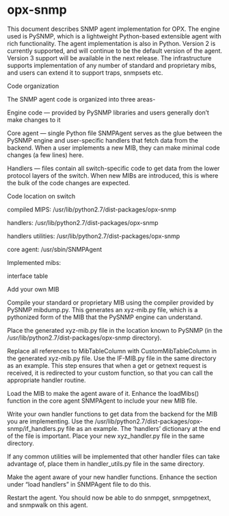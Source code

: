 # opx-snmp



This document describes SNMP agent implementation for
OPX.  The engine used is PySNMP, which is
a lightweight Python-based extensible agent with rich functionality.  The agent implementation is also in Python.
Version 2 is currently supported, and will continue to be the default version
of the agent.  Version 3 support will be
available in the next release. The infrastructure supports implementation of
any number of standard and proprietary mibs, and users can extend it to support
traps, snmpsets etc.



 



Code organization



 



The SNMP agent code is organized into three areas-



 



Engine code — provided by PySNMP libraries and users
generally don’t make changes to it

Core agent — single Python file SNMPAgent serves as
the glue between the PySNMP engine and user-specific handlers that fetch data
from the backend. When a user implements a new MIB, they can make minimal code
changes (a few lines) here.

Handlers — files contain all switch-specific code to get data
from the lower protocol layers of the switch. When new MIBs are introduced,
this is where the bulk of the code changes are expected.







 



 



Code location on switch



 



compiled MIPS:                 /usr/lib/python2.7/dist-packages/opx-snmp



handlers:                            /usr/lib/python2.7/dist-packages/opx-snmp



handlers utilities:              /usr/lib/python2.7/dist-packages/opx-snmp



core agent:                        /usr/sbin/SNMPAgent



 



Implemented mibs:



 



interface table



 



Add your own MIB



 



Compile your standard or proprietary MIB using
the compiler provided by PySNMP mibdump.py.  This generates an xyz-mib.py
file, which is a pythonized form of the MIB that the PySNMP engine can
understand.

Place the generated xyz-mib.py file in the
location known to PySNMP (in the /usr/lib/python2.7/dist-packages/opx-snmp
directory). 

Replace all references to MibTableColumn with CustomMibTableColumn
in the generated xyz-mib.py file. Use the IF-MIB.py file in the same directory
as an example. This step ensures that when a get or getnext request is
received, it is redirected to your custom function, so that you can call the
appropriate handler routine.

Load the MIB to make the agent aware of it.
Enhance the loadMibs() function in the core agent SNMPAgent to include your new
MIB file.

Write your own handler functions to get data
from the backend for the MIB you are implementing.  Use the
/usr/lib/python2.7/dist-packages/opx-snmp/if_handlers.py file as an
example.  The ‘handlers’ dictionary at the end of the file is important. 
Place your new xyz_handler.py file in the same directory.

If any common utilities will be implemented
that other handler files can take advantage of, place them in handler_utils.py
file in the same directory. 

Make the agent aware of your new handler
functions.  Enhance the section under “load handlers” in SNMPAgent file to
do this.

Restart the agent. You should now be able to
do snmpget, snmpgetnext, and snmpwalk on this agent.

















 



